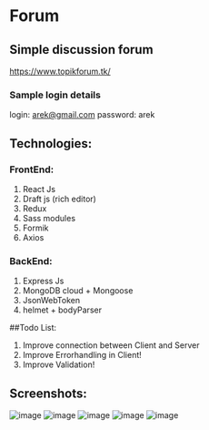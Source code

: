 # Forum
## Simple discussion forum<br/>
https://www.topikforum.tk/
### Sample login details
login:     arek@gmail.com
password:  arek

## Technologies:
### FrontEnd:
1. React Js
2. Draft js (rich editor)
3. Redux
4. Sass modules
5. Formik
5. Axios
 ### BackEnd:
1. Express Js
2. MongoDB cloud + Mongoose
3. JsonWebToken
4. helmet + bodyParser 

##Todo List:
1. Improve connection between Client and Server
1. Improve Errorhandling in Client!
2. Improve Validation!

## Screenshots:
![image](https://user-images.githubusercontent.com/44263739/82665213-a264c680-9c33-11ea-93df-4206dbb97187.png)
![image](https://user-images.githubusercontent.com/44263739/82665237-aee91f00-9c33-11ea-9aac-fafb8ca64a2d.png)
![image](https://user-images.githubusercontent.com/44263739/82665294-c58f7600-9c33-11ea-8191-e876bab07822.png)
![image](https://user-images.githubusercontent.com/44263739/82665375-f96a9b80-9c33-11ea-84d5-df2487eb5e29.png)
![image](https://user-images.githubusercontent.com/44263739/82665405-0091a980-9c34-11ea-82ba-6bc4bd3f77a6.png)

